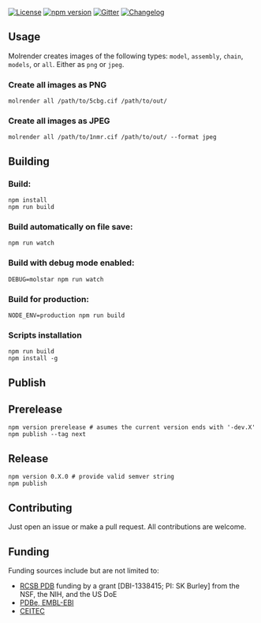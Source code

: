 [![License](http://img.shields.io/badge/license-MIT-blue.svg?style=flat)](./LICENSE)
[![npm version](https://badge.fury.io/js/molrender.svg)](https://www.npmjs.com/package/molrender)
[![Gitter](https://badges.gitter.im/molstar/Lobby.svg)](https://gitter.im/molstar/Lobby)
[![Changelog](https://img.shields.io/badge/changelog--lightgrey.svg?style=flat)](https://github.com/molstar/molrender/blob/master/CHANGELOG.md)

## Usage
Molrender creates images of the following types: `model`, `assembly`, `chain`, `models`, or `all`. Either as `png` or `jpeg`.

### Create all images as PNG
    molrender all /path/to/5cbg.cif /path/to/out/

### Create all images as JPEG
    molrender all /path/to/1nmr.cif /path/to/out/ --format jpeg

## Building

### Build:
    npm install
    npm run build

### Build automatically on file save:
    npm run watch

### Build with debug mode enabled:
    DEBUG=molstar npm run watch

### Build for production:
    NODE_ENV=production npm run build

### Scripts installation
    npm run build
    npm install -g

## Publish

## Prerelease
    npm version prerelease # asumes the current version ends with '-dev.X'
    npm publish --tag next

## Release
    npm version 0.X.0 # provide valid semver string
    npm publish

## Contributing
Just open an issue or make a pull request. All contributions are welcome.

## Funding
Funding sources include but are not limited to:
* [RCSB PDB](https://www.rcsb.org) funding by a grant [DBI-1338415; PI: SK Burley] from the NSF, the NIH, and the US DoE
* [PDBe, EMBL-EBI](https://pdbe.org)
* [CEITEC](https://www.ceitec.eu/)
